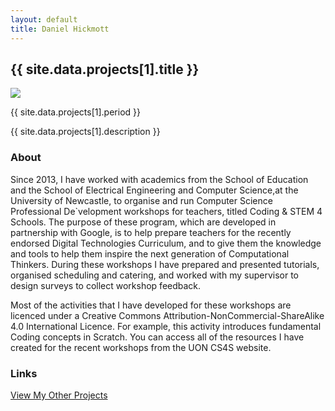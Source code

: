 ```yaml
---
layout: default
title: Daniel Hickmott
---
```


<div class="container">
    <div class="project-description">
        <h2>{{ site.data.projects[1].title }}</h2>
        <div class="row">
            <div class="col-xs-12 col-md-4">
                <img class = "img-fluid project-img border border-secondary" src = "{{ site.baseurl | append: '/projects/images/' | append: site.data.projects[1].imageFilePath }}">
            </div>
            <div class="col-xs-12 col-md-8 project-summary">
                <p class="context-text">{{ site.data.projects[1].period }}</p>
                <p>{{ site.data.projects[1].description }}</p>
            </div>
        </div>
        <h3>About</h3>
        <p>
            Since 2013, I have worked with academics from the School of Education and the School of Electrical Engineering and Computer Science,at the University of Newcastle, to organise and run Computer Science Professional De`velopment workshops for teachers, titled Coding & STEM 4 Schools.
            The purpose of these program, which are developed in partnership with Google, is to help prepare teachers for the recently endorsed Digital Technologies Curriculum, and to give them the knowledge and tools to help them inspire the next generation of Computational Thinkers. 
            During these workshops I have prepared and presented tutorials, organised scheduling and catering, and worked with my supervisor to design surveys to collect workshop feedback.
        </p>
        <p>
            Most of the activities that I have developed for these workshops are licenced under a Creative Commons Attribution-NonCommercial-ShareAlike 4.0 International Licence. For example, this activity introduces fundamental Coding concepts in Scratch.
            You can access all of the resources I have created for the recent workshops from the UON CS4S website.
        </p>
        <h3>Links</h3>
        <a href="{{ site.baseurl | append: '/projects/' }}" class="btn btn-sm btn-info float-right">
            View My Other Projects
            <i class="fa fa-list project-icon"></i>
        </a>
    </div>
</div>